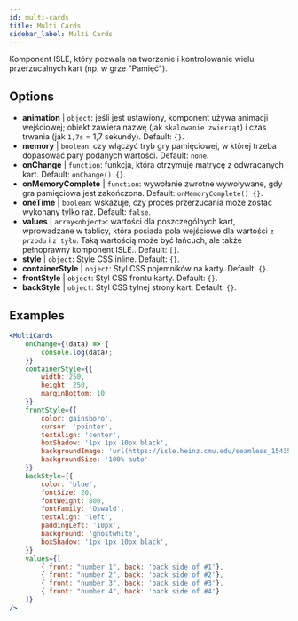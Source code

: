 ```yaml
---
id: multi-cards
title: Multi Cards
sidebar_label: Multi Cards
---
```


Komponent ISLE, który pozwala na tworzenie i kontrolowanie wielu przerzucalnych kart (np. w grze "Pamięć").

## Options

* __animation__ | `object`: jeśli jest ustawiony, komponent używa animacji wejściowej; obiekt zawiera nazwę (jak `skalowanie zwierząt`) i czas trwania (jak `1,7s` = 1,7 sekundy). Default: `{}`.
* __memory__ | `boolean`: czy włączyć tryb gry pamięciowej, w której trzeba dopasować pary podanych wartości. Default: `none`.
* __onChange__ | `function`: funkcja, która otrzymuje matrycę z odwracanych kart. Default: `onChange() {}`.
* __onMemoryComplete__ | `function`: wywołanie zwrotne wywoływane, gdy gra pamięciowa jest zakończona. Default: `onMemoryComplete() {}`.
* __oneTime__ | `boolean`: wskazuje, czy proces przerzucania może zostać wykonany tylko raz. Default: `false`.
* __values__ | `array<object>`: wartości dla poszczególnych kart, wprowadzane w tablicy, która posiada pola wejściowe dla wartości `z przodu` i `z tyłu`. Taką wartością może być łańcuch, ale także pełnoprawny komponent ISLE.. Default: `[]`.
* __style__ | `object`: Style CSS inline. Default: `{}`.
* __containerStyle__ | `object`: Styl CSS pojemników na karty. Default: `{}`.
* __frontStyle__ | `object`: Styl CSS frontu karty. Default: `{}`.
* __backStyle__ | `object`: Styl CSS tylnej strony kart. Default: `{}`.


## Examples

```jsx live
<MultiCards
    onChange={(data) => {
        console.log(data);
    }}
    containerStyle={{
        width: 250,
        height: 250,
        marginBottom: 10
    }}
    frontStyle={{
        color:'gainsboro',
        cursor: 'pointer',
        textAlign: 'center',
        boxShadow: '1px 1px 10px black',
        backgroundImage: 'url(https://isle.heinz.cmu.edu/seamless_1543575455035.png)',
        backgroundSize: '100% auto'
    }}
    backStyle={{
        color: 'blue',
        fontSize: 20,
        fontWeight: 800,
        fontFamily: 'Oswald',
        textAlign: 'left',
        paddingLeft: '10px',
        background: 'ghostwhite',
        boxShadow: '1px 1px 10px black',
    }}
    values={[
        { front: "number 1", back: 'back side of #1'},
        { front: "number 2", back: 'back side of #2'},
        { front: "number 3", back: 'back side of #3'},
        { front: "number 4", back: 'back side of #4'}
    ]}
/>
``` 



